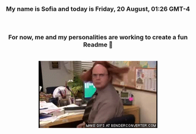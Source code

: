 


<div align="center">
<h3 >My name is Sofia and today is Friday, 20 August, 01:26 GMT-4</h3><br>
<h3 >For now, me and my personalities are working to create a fun Readme 👋
</h3><br>
<img src='img/dwight.gif' alt='working...'/>
</div>
